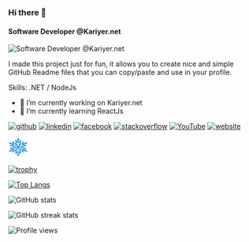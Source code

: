### Hi there 👋
#### Software Developer @Kariyer.net
![Software Developer @Kariyer.net](https://arturssmirnovs.github.io/github-profile-readme-generator/images/banner.png)

I made this project just for fun, it allows you to create nice and simple GitHub Readme files that you can copy/paste and use in your profile.

Skills: .NET / NodeJs 

- 🔭 I’m currently working on Kariyer.net 
- 🌱 I’m currently learning ReactJs 


[<img src='https://cdn.jsdelivr.net/npm/simple-icons@3.0.1/icons/github.svg' alt='github' height='40'>](https://github.com/atakansavas)  [<img src='https://cdn.jsdelivr.net/npm/simple-icons@3.0.1/icons/linkedin.svg' alt='linkedin' height='40'>](https://www.linkedin.com/in/hiata/)  [<img src='https://cdn.jsdelivr.net/npm/simple-icons@3.0.1/icons/facebook.svg' alt='facebook' height='40'>](https://www.facebook.com/sv.atakan)  [<img src='https://cdn.jsdelivr.net/npm/simple-icons@3.0.1/icons/stackoverflow.svg' alt='stackoverflow' height='40'>](https://stackoverflow.com/users/5620868/atakan-savaş)  [<img src='https://cdn.jsdelivr.net/npm/simple-icons@3.0.1/icons/youtube.svg' alt='YouTube' height='40'>](https://www.youtube.com/channel/UCwVgOUuEa0vHa2tPyLPtl1A)  [<img src='https://cdn.jsdelivr.net/npm/simple-icons@3.0.1/icons/icloud.svg' alt='website' height='40'>](atakansavas.github.io)  

<a href='https://archiveprogram.github.com/'><img src='https://raw.githubusercontent.com/acervenky/animated-github-badges/master/assets/acbadge.gif' width='40' height='40'></a> 

[![trophy](https://github-profile-trophy.vercel.app/?username=atakansavas)](https://github.com/ryo-ma/github-profile-trophy)

[![Top Langs](https://github-readme-stats.vercel.app/api/top-langs/?username=atakansavas)](https://github.com/anuraghazra/github-readme-stats)

![GitHub stats](https://github-readme-stats.vercel.app/api?username=atakansavas&show_icons=true&count_private=true)  

![GitHub streak stats](https://github-readme-streak-stats.herokuapp.com/?user=atakansavas)  

![Profile views](https://gpvc.arturio.dev/atakansavas)  

<!--
**atakansavas/atakansavas** is a ✨ _special_ ✨ repository because its `README.md` (this file) appears on your GitHub profile.

Here are some ideas to get you started:

- 🔭 I’m currently working on ...
- 🌱 I’m currently learning ...
- 👯 I’m looking to collaborate on ...
- 🤔 I’m looking for help with ...
- 💬 Ask me about ...
- 📫 How to reach me: ...
- 😄 Pronouns: ...
- ⚡ Fun fact: ...
-->
